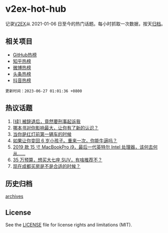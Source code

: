 # v2ex-hot-hub

 记录[V2EX](https://www.v2ex.com/)从 2021-01-06 日至今的热门话题。每小时抓取一次数据，按天[归档](archives)。
 
 ## 相关项目

- [GitHub热榜](https://github.com/it985/github-hot-hub)
- [知乎热榜](https://github.com/it985/zhihu-hot-hub)
- [微博热榜](https://github.com/it985/weibo-hot-hub)
- [头条热榜](https://github.com/it985/toutiao-hot-hub)
- [抖音热榜](https://github.com/it985/douyin-hot-hub)


 `更新时间：2023-06-27 01:01:36 +0800`

## 热议话题

1. [[续] 被辞退后，竟然要刑事起诉我](https://www.v2ex.com/t/951649)
1. [哪本书对你影响最大，让你有了新的认识？](https://www.v2ex.com/t/951691)
1. [当你是红灯前第一辆车的时候](https://www.v2ex.com/t/951664)
1. [如果让你变回 6 岁小孩子。重来一次，你能牛逼吗？](https://www.v2ex.com/t/951753)
1. [2019 款 15 寸 MacBookPro i9，最后一代英特尔 Intel 处理器，该何去何从……](https://www.v2ex.com/t/951781)
1. [35 万预算，想买大七座 SUV，有啥推荐不？](https://www.v2ex.com/t/951679)
1. [现在成都买房是不是合适的时候？](https://www.v2ex.com/t/951629)

## 历史归档

[archives](archives)

## License

See the [LICENSE](LICENSE) file for license rights and limitations (MIT).
